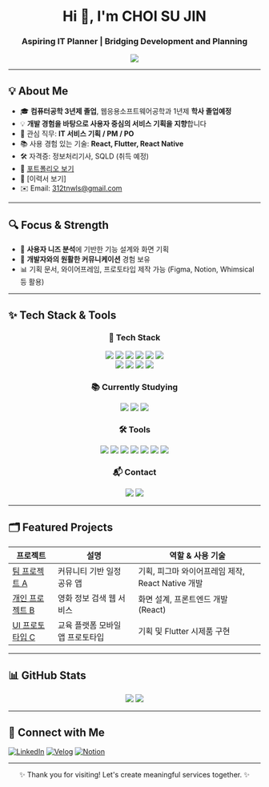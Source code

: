 <h1 align="center">Hi 👋, I'm CHOI SU JIN</h1>
<h3 align="center">Aspiring IT Planner | Bridging Development and Planning</h3>

<p align="center">
  <img src="https://readme-typing-svg.demolab.com/?lines=Welcome+to+my+GitHub!;From+dev+to+planner;Let's+build+user-centered+services!&center=true&width=400&height=45">
</p>

---

## 💡 About Me

- 🎓 **컴퓨터공학 3년제 졸업**, 웹응용소프트웨어공학과 1년제 **학사 졸업예정**
- 💡 **개발 경험을 바탕으로 사용자 중심의 서비스 기획을 지향**합니다
- 💼 관심 직무: **IT 서비스 기획 / PM / PO**
- 📚 사용 경험 있는 기술: **React, Flutter, React Native**
- 🛠️ 자격증: 정보처리기사, SQLD (취득 예정)
- 📝 [포트폴리오 보기](https://your-portfolio-link.com)
- 📄 [이력서 보기]
- ✉️ Email: 312tnwls@gmail.com
---

## 🔍 Focus & Strength

- 👥 **사용자 니즈 분석**에 기반한 기능 설계와 화면 기획
- 🧩 **개발자와의 원활한 커뮤니케이션** 경험 보유
- 📊 기획 문서, 와이어프레임, 프로토타입 제작 가능 (Figma, Notion, Whimsical 등 활용)

---

## ✨ Tech Stack & Tools

<div align="center">

### 🔧 Tech Stack  
<img src="https://img.shields.io/badge/React-61DAFB?style=for-the-badge&logo=react&logoColor=black"/>
<img src="https://img.shields.io/badge/JavaScript-F7DF1E?style=for-the-badge&logo=javascript&logoColor=black"/>
<img src="https://img.shields.io/badge/HTML5-E34F26?style=for-the-badge&logo=html5&logoColor=white"/>
<img src="https://img.shields.io/badge/Styled--Components-DB7093?style=for-the-badge&logo=styled-components&logoColor=white"/>
<img src="https://img.shields.io/badge/TailwindCSS-06B6D4?style=for-the-badge&logo=tailwindcss&logoColor=white"/>
<img src="https://img.shields.io/badge/CSS3-1572B6?style=for-the-badge&logo=css3&logoColor=white"/>
<br/>
<img src="https://img.shields.io/badge/Python-3776AB?style=for-the-badge&logo=python&logoColor=white"/>
<img src="https://img.shields.io/badge/Pandas-150458?style=for-the-badge&logo=pandas&logoColor=white"/>
<img src="https://img.shields.io/badge/Numpy-013243?style=for-the-badge&logo=numpy&logoColor=white"/>
<img src="https://img.shields.io/badge/Matplotlib-11557C?style=for-the-badge&logo=matplotlib&logoColor=white"/>

<br/>

### 📚 Currently Studying
<img src="https://img.shields.io/badge/TypeScript-3178C6?style=for-the-badge&logo=typescript&logoColor=white"/>
<img src="https://img.shields.io/badge/React Query-FF4154?style=for-the-badge&logo=reactquery&logoColor=white"/>
<img src="https://img.shields.io/badge/Recoil-3578E5?style=for-the-badge&logo=recoil&logoColor=white"/>

<br/>

### 🛠 Tools
<img src="https://img.shields.io/badge/Git-F05032?style=for-the-badge&logo=git&logoColor=white"/>
<img src="https://img.shields.io/badge/GitHub-181717?style=for-the-badge&logo=github&logoColor=white"/>
<img src="https://img.shields.io/badge/Notion-000000?style=for-the-badge&logo=notion&logoColor=white"/>
<img src="https://img.shields.io/badge/Photoshop-31A8FF?style=for-the-badge&logo=AdobePhotoshop&logoColor=white"/>
<img src="https://img.shields.io/badge/Figma-F24E1E?style=for-the-badge&logo=figma&logoColor=white"/>
<img src="https://img.shields.io/badge/VS Code-007ACC?style=for-the-badge&logo=visualstudiocode&logoColor=white"/>
<img src="https://img.shields.io/badge/Jupyter-F37626?style=for-the-badge&logo=Jupyter&logoColor=white"/>

<br/>

### 📬 Contact
<a href="https://velog.io/@oka1313"><img src="https://img.shields.io/badge/Velog-20C997?style=for-the-badge&logo=velog&logoColor=white"/></a>
<a href="mailto:oka1313@gmail.com"><img src="https://img.shields.io/badge/oka1313@gmail.com-EA4335?style=for-the-badge&logo=gmail&logoColor=white"/></a>

</div>


---

## 🗂️ Featured Projects

| 프로젝트 | 설명 | 역할 & 사용 기술 |
|---------|------|------------------|
| [팀 프로젝트 A](https://github.com/your-username/project1) | 커뮤니티 기반 일정 공유 앱 | 기획, 피그마 와이어프레임 제작, React Native 개발 |
| [개인 프로젝트 B](https://github.com/your-username/project2) | 영화 정보 검색 웹 서비스 | 화면 설계, 프론트엔드 개발 (React) |
| [UI 프로토타입 C](https://github.com/your-username/project3) | 교육 플랫폼 모바일 앱 프로토타입 | 기획 및 Flutter 시제품 구현 |

---

## 📊 GitHub Stats

<div align="center">
  <img src="https://github-readme-stats.vercel.app/api?username=your-username&show_icons=true&theme=default"/>
  <img src="https://github-readme-stats.vercel.app/api/top-langs/?username=your-username&layout=compact&theme=default"/>
</div>

---

## 🔗 Connect with Me

[![LinkedIn](https://img.shields.io/badge/LinkedIn-blue?style=flat&logo=linkedin&logoColor=white)](https://linkedin.com/in/yourname)
[![Velog](https://img.shields.io/badge/Velog-20C997?style=flat&logo=velog&logoColor=white)](https://velog.io/@yourid)
[![Notion](https://img.shields.io/badge/Notion-black?style=flat&logo=notion&logoColor=white)](https://your-notion-portfolio-link.com)

---

<p align="center">✨ Thank you for visiting! Let's create meaningful services together. ✨</p>
